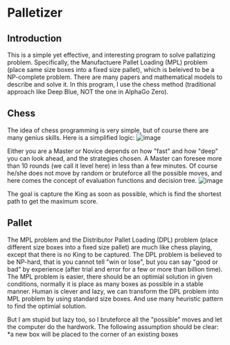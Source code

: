 # Palletizer

## Introduction
This is a simple yet effective, and interesting program  to solve pallatizing problem. Specifically, the Manufactuere Pallet Loading (MPL) problem (place same size boxes into a fixed size pallet), which is beleived to be a NP-complete problem. There are many papers and mathematical models to describe and solve it. In this program, I use the chess method (traditional approach like Deep Blue, NOT the one in AlphaGo Zero).

## Chess
The idea of chess programming is very simple, but of course there are many genius skills. Here is a simplified logic:
![image](https://user-images.githubusercontent.com/3295412/198256361-151a2ed6-6f7d-409b-89e6-bd5079f76bcd.png)

Either you are a Master or Novice depends on how "fast" and how "deep" you can look ahead, and the strategies chosen. A Master can foresee more than 10 rounds (we call it level here) in less than a few minutes. Of course he/she does not move by random or bruteforce all the possible moves, and here comes the concept of evaluation functions and decision tree. 
![image](https://user-images.githubusercontent.com/3295412/198264140-840cacc3-7457-4f58-a603-d65717ee9057.png)

The goal is capture the King as soon as possible, which is find the shortest path to get the maximum score.

## Pallet
The MPL problem and the Distributor Pallet Loading (DPL) problem (place different size boxes into a fixed size pallet) are much like chess playing, except that there is no King to be captured. The DPL problem is believed to be NP-hard, that is you cannot tell "win or lose", but you can say "good or bad" by experience (after trial and error for a few or more than billion time). The MPL problem is easier, there should be an optimial solution in given conditions, normally it is place as many boxes as possible in a stable manner. Human is clever and lazy, we can transform the DPL problem into MPL problem by using standard size boxes. And use many heuristic pattern to find the optimial solution.

But I am stupid but lazy too, so I bruteforce all the "possible" moves and let the computer do the hardwork. The following assumption should be clear:
*a new box will be placed to the corner of an existing boxes
